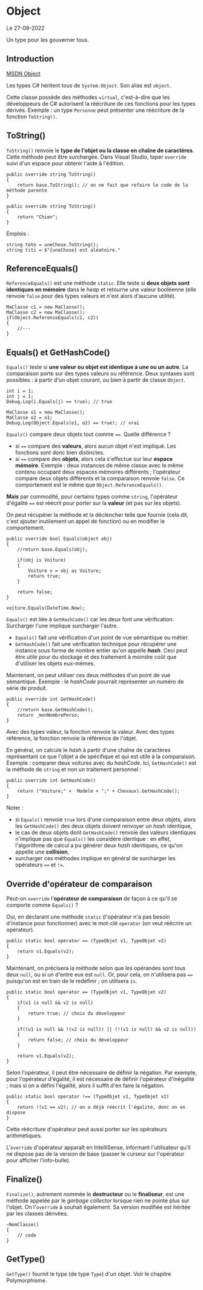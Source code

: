 # Object

Le 27-09-2022

Un type pour les gouverner tous.

## Introduction

[MSDN Object](https://docs.microsoft.com/fr-fr/dotnet/api/system.object "MSDN Object")

Les types C# héritent tous de `System.Object`. Son alias est `object`. 

Cette classe possède des méthodes `virtual`, c'est-à-dire que les développeurs de C# autorisent la réécriture de ces fonctions pour les types dérivés. Exemple : un type `Personne` peut présenter une réécriture de la fonction `ToString()`.

## ToString()

`ToString()` renvoie le **type de l'objet ou la classe en chaîne de caractères**. Cette méthode peut être surchargée. Dans Visual Studio, taper `override` suivi d'un espace pour obtenir l'aide à l'édition.
```
public override string ToString()
{
	return base.ToString(); // on ne fait que refaire le code de la méthode parente
}
```
```
public override string ToString()
{
	return "Chien";
}
```

Emplois : 
```
string toto = uneChose.ToString();
string titi = $"{uneChose} est aléatoire."
```

## ReferenceEquals()

`ReferenceEquals()` est une méthode `static`. Elle teste si **deux objets sont identiques en mémoire** dans le *heap* et retourne une valeur booléenne (elle renvoie `false` pour des types valeurs et n'est alors d'aucune utilité).
```
MaClasse c1 = new MaClasse();
MaClasse c2 = new MaClasse();
if(Object.ReferenceEquals(c1, c2))
{
	//---
}
```

## Equals() et GetHashCode()

`Equals()` teste si **une valeur ou objet est identique à une ou un autre**. La comparaison porte sur des types valeurs ou référence. Deux syntaxes sont possibles : à partir d'un objet courant, ou bien à partir de classe `Object`.
```
int i = 1;
int j = 1;
Debug.Log(i.Equals(j) == true); // true
```
```
MaClasse o1 = new MaClasse();
MaClasse o2 = o1;
Debug.Log(Object.Equals(o1, o2) == true); // vrai
```

`Equals()` compare deux objets tout comme `==`. Quelle différence ? 
- si `==` compare des **valeurs**, alors aucun objet n'est impliqué. Les fonctions sont donc bien distinctes. 
- si `==` compare des **objets**, alors cela s'effectue sur leur **espace mémoire**. Exemple : deux instances de même classe avec le même contenu occupant deux espaces mémoires différents ; l'opérateur compare deux objets différents et la comparaison renvoie `false`. Ce comportement est le même que `Object.ReferenceEquals()`.

**Mais** par commodité, pour certains types comme `string`, l'opérateur d'égalité `==` est réécrit pour porter sur la **valeur** (et pas sur les objets). 

On peut récupérer la méthode et la déclencher telle que fournie (cela dit, c'est ajouter inutilement un appel de fonction) ou en modifier le comportement.
```
public override bool Equals(object obj)
{
	//return base.Equals(obj);
	
	if(obj is Voiture)
	{
		Voiture v = obj as Voiture;
		return true;
	}
	
	return false;
}
```
```
voiture.Equals(DateTime.Now); 
```

`Equals()` est liée à `GetHashCode()` car les deux font une vérification. Surcharger l'une implique surcharger l'autre.
- `Equals()` fait une vérification d'un point de vue sémantique ou métier.
- `GetHashCode()` fait une vérification technique pour récupérer une instance sous forme de nombre entier qu'on appelle ***hash***. Ceci peut être utile pour du stockage et des traitement à moindre coût que d'utiliser les objets eux-mêmes. 

Maintenant, on peut utiliser ces deux méthodes d'un point de vue sémantique. Exemple : le *hashCode* pourrait représenter un numéro de série de produit.
```
public override int GetHashCode()
{
	//return base.GetHashCode(); 
	return _monNombrePerso;
}
```

Avec des types valeur, la fonction renvoie la valeur. Avec des types référence, la fonction renvoie la référence de l'objet.

En général, on calcule le *hash* à partir d'une chaîne de caractères représentant ce que l'objet a de spécifique et qui est utile à la comparaison. Exemple : comparer deux voitures avec du *hashCode*. Ici, `GetHashCode()` est la méthode de `string` et non un traitement personnel :
```
public override int GetHashCode()
{
	return ("Voiture;" +  Modele + ";" + Chevaux).GetHashCode();
}
```

Noter : 
- si `Equals()` renvoie `true` lors d'une comparaison entre deux objets, alors les `GetHashCode()` des deux objets doivent renvoyer un *hash* identique,
- le cas de deux objets dont `GetHashCode()` renvoie des valeurs identiques n'implique pas que `Equals()` les considère identique : en effet, l'algorithme de calcul a pu générer deux *hash* identiques, ce qu'on appelle une **collision**,
- surcharger ces méthodes implique en général de surcharger les opérateurs `==` et `!=`.

## Override d'opérateur de comparaison

Peut-on `override` l'**opérateur de comparaison** de façon à ce qu'il se comporte comme `Equals()` ?

Oui, en déclarant une méthode `static` (l'opérateur n'a pas besoin d'instance pour fonctionner) avec le mot-clé `operator` (on veut réécrire un opérateur).
```
public static bool operator == (TypeObjet v1, TypeObjet v2)
{
	return v1.Equals(v2);
}
```

Maintenant, on précisera la méthode selon que les opérandes sont tous deux `null`, ou si un d'entre eux est `null`. Or, pour cela, on n'utilisera pas `==` puisqu'on est en train de le redéfinir ; on utilisera `is`.
```
public static bool operator == (TypeObjet v1, TypeObjet v2)
{
	if(v1 is null && v2 is null)
	{
		return true; // choix du développeur
	}

	if((v1 is null && !(v2 is null)) || (!(v1 is null) && v2 is null))
	{
		return false; // choix du développeur
	}

	return v1.Equals(v2);
}
```

Selon l'opérateur, il peut être nécessaire de définir la négation. Par exemple, pour l'opérateur d'égalité, il est nécessaire de définir l'opérateur d'inégalité ; mais si on a défini l'égalité, alors il suffit d'en faire la négation.
```
public static bool operator !== (TypeObjet v1, TypeObjet v2)
{
	return !(v1 == v2); // on a déjà réécrit l'égalité, donc on en dispose
}
```

Cette réécriture d'opérateur peut aussi porter sur les opérateurs arithmétiques.

L'`override` d'opérateur apparaît en IntelliSense, informant l'utilisateur qu'il ne dispose pas de la version de base (passer le curseur sur l'opérateur pour afficher l'info-bulle).

## Finalize()

`Finalize()`, autrement nommée le **destructeur** ou le **finaliseur**, est une méthode appelée par le *garbage collector* lorsque rien ne pointe plus sur l'objet. On l'`override` à souhait également. Sa version modifiée est héritée par les classes dérivées. 
```
~NomClasse()
{
	// code
}
```

## GetType()

`GetType()` fournit le type (de type `Type`) d'un objet. Voir le chapitre Polymorphisme.
